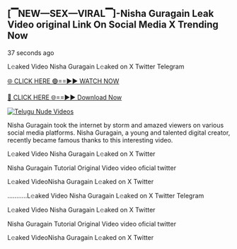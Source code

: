 ## [▔NEW—SEX—VIRAL▔]-Nisha Guragain Leak Video original Link On Social Media X Trending Now


37 seconds ago

L𝚎aked Video Nisha Guragain L𝚎aked on X Twitter Telegram

[🌐 CLICK HERE 🟢==►► WATCH NOW](https://azvirallink.blogspot.com/2025/01/viral-video-new-year-2025.html)

[🔴 CLICK HERE 🌐==►► Download Now](https://azvirallink.blogspot.com/2025/01/viral-video-new-year-2025.html)

[![Telugu Nude Videos](https://i.imgur.com/6ooyjBv.gif)](https://azvirallink.blogspot.com/2025/01/viral-video-new-year-2025.html)

Nisha Guragain took the internet by storm and amazed viewers on various social media platforms. Nisha Guragain, a young and talented digital creator, recently became famous thanks to this interesting video.

L𝚎aked Video Nisha Guragain L𝚎aked on X Twitter

Nisha Guragain Tutorial Original Video video oficial twitter

L𝚎aked VideoNisha Guragain L𝚎aked on X Twitter

...........L𝚎aked Video Nisha Guragain L𝚎aked on X Twitter Telegram

L𝚎aked Video Nisha Guragain L𝚎aked on X Twitter

Nisha Guragain Tutorial Original Video video oficial twitter

L𝚎aked VideoNisha Guragain L𝚎aked on X Twitter